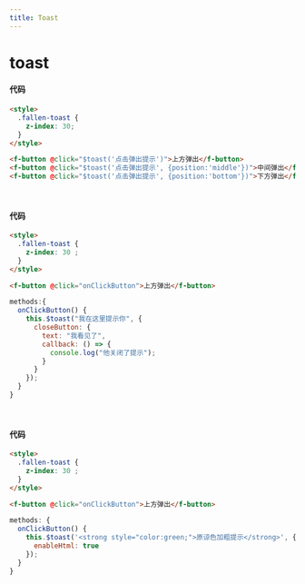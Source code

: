 ```yaml
---
title: Toast
---
```


# toast

<ClientOnly>

<toast-demos></toast-demos>

</ClientOnly>

#### 代码

```html
<style>
  .fallen-toast {
    z-index: 30;
  }
</style>

<f-button @click="$toast('点击弹出提示')">上方弹出</f-button>
<f-button @click="$toast('点击弹出提示', {position:'middle'})">中间弹出</f-button>
<f-button @click="$toast('点击弹出提示', {position:'bottom'})">下方弹出</f-button>
```

<br/>

<ClientOnly>

<toast-close-demos></toast-close-demos>

</ClientOnly>

#### 代码

```html
<style>
  .fallen-toast {
    z-index: 30 ;
  }
</style>

<f-button @click="onClickButton">上方弹出</f-button>
```
```js
methods:{
  onClickButton() {
    this.$toast("我在这里提示你", {
      closeButton: {
        text: "我看见了",
        callback: () => {
          console.log("他关闭了提示");
        }
      }
    });
  }
}
```

<br/>

<ClientOnly>

<toast-html-demos></toast-html-demos>

</ClientOnly>

#### 代码

```html
<style>
  .fallen-toast {
    z-index: 30 ;
  }
</style>

<f-button @click="onClickButton">上方弹出</f-button>
```
```js
methods: {
  onClickButton() {
    this.$toast('<strong style="color:green;">原谅色加粗提示</strong>', {
      enableHtml: true
    });
  }
}
```
